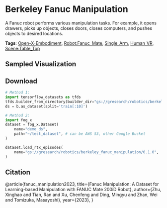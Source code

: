 # Berkeley Fanuc Manipulation

A Fanuc robot performs various manipulation tasks. For example, it opens drawers, picks up objects, closes doors, closes computers, and pushes objects to desired locations.

**Tags**: [Open-X-Embodiment](oed-playground/tree/master/pages/tags/Open-X-Embodiment.md), [Robot:Fanuc_Mate](oed-playground/tree/master/pages/tags/Robot:Fanuc_Mate.md), [Single_Arm](oed-playground/tree/master/pages/tags/Single_Arm.md), [Human_VR](oed-playground/tree/master/pages/tags/Human_VR.md), [Scene:Table_Top](oed-playground/tree/master/pages/tags/Scene:Table_Top.md)

## Sampled Visualization



## Download


```python
# Method 1: 
import tensorflow_datasets as tfds
tfds.builder_from_directory(builder_dir="gs://gresearch/robotics/berkeley_fanuc_manipulation/0.1.0")
ds = b.as_dataset(split='train[:10]')

# Method 2:
import fog_x
dataset = fog_x.Dataset(
    name="demo_ds",
    path="~/test_dataset", # can be AWS S3, other Google Bucket
)  

dataset.load_rtx_episodes(
    name="gs://gresearch/robotics/berkeley_fanuc_manipulation/0.1.0",
)
```


## Citation

@article{fanuc_manipulation2023,
  title={Fanuc Manipulation: A Dataset for Learning-based Manipulation with FANUC Mate 200iD Robot},
  author={Zhu, Xinghao and Tian, Ran and Xu, Chenfeng and Ding, Mingyu and Zhan, Wei and Tomizuka, Masayoshi},
  year={2023},
}